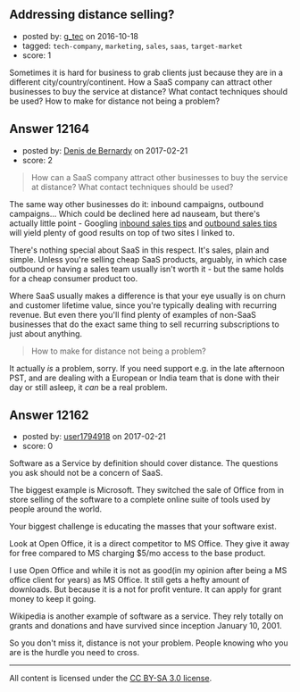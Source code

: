 ## Addressing distance selling?

- posted by: [g_tec](https://stackexchange.com/users/3486715/g-tec) on 2016-10-18
- tagged: `tech-company`, `marketing`, `sales`, `saas`, `target-market`
- score: 1

Sometimes it is hard for business to grab clients just because they are in a different city/country/continent. How a SaaS company can attract other businesses to buy the service at distance? What contact techniques should be used? How to make for distance not being a problem?


## Answer 12164

- posted by: [Denis de Bernardy](https://stackexchange.com/users/182468/denis-de-bernardy) on 2017-02-21
- score: 2

> How can a SaaS company attract other businesses to buy the service at distance? What contact techniques should be used?

The same way other businesses do it: inbound campaigns, outbound campaigns... Which could be declined here ad nauseam, but there's actually little point - Googling [inbound sales tips](https://www.hubspot.com/inbound-marketing) and [outbound sales tips](http://blog.close.io) will yield plenty of good results on top of two sites I linked to.

There's nothing special about SaaS in this respect. It's sales, plain and simple. Unless you're selling cheap SaaS products, arguably, in which case outbound or having a sales team usually isn't worth it - but the same holds for a cheap consumer product too.

Where SaaS usually makes a difference is that your eye usually is on churn and customer lifetime value, since you're typically dealing with recurring revenue. But even there you'll find plenty of examples of non-SaaS businesses that do the exact same thing to sell recurring subscriptions to just about anything.

> How to make for distance not being a problem?

It actually _is_ a problem, sorry. If you need support e.g. in the late afternoon PST, and are dealing with a European or India team that is done with their day or still asleep, it _can_ be a real problem.


## Answer 12162

- posted by: [user1794918](https://stackexchange.com/users/2004710/user1794918) on 2017-02-21
- score: 0

Software as a Service by definition should cover distance. The questions you ask should not be a concern of SaaS.

The biggest example is Microsoft. They switched the sale of Office from in store selling of the software to a complete online suite of tools used by people around the world. 

Your biggest challenge is educating the masses that your software exist.

Look at Open Office, it is a direct competitor to MS Office. They give it away for free compared to MS charging $5/mo access to the base product. 

I use Open Office and while it is not as good(in my opinion after being a MS office client for years) as MS Office. It still gets a hefty amount of downloads. But because it is a not for profit venture. It can apply for grant money to keep it going.

Wikipedia is another example of software as a service. They rely totally on grants and donations and have survived since inception January 10, 2001.

So you don't miss it, distance is not your problem. People knowing who you are is the hurdle you need to cross.



---

All content is licensed under the [CC BY-SA 3.0 license](https://creativecommons.org/licenses/by-sa/3.0/).
